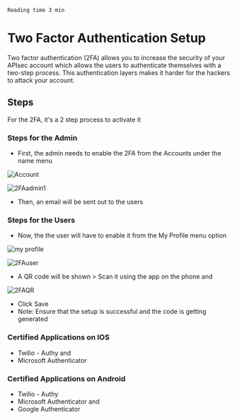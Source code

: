 `Reading time 3 min`

# Two Factor Authentication Setup

Two factor authentication (2FA) allows you to increase the security of your APIsec account which allows the users to authenticate themselves with a two-step process.  This authentication layers makes it harder for the hackers to attack your account.

## Steps

For the 2FA, it's a 2 step process to activate it

### Steps for the Admin
- First, the admin needs to enable the 2FA from the Accounts under the name menu

![Account](https://user-images.githubusercontent.com/105206963/220571253-09e08e65-a186-491c-ba6a-8f24d9345df6.png)

![2FAadmin1](https://user-images.githubusercontent.com/105206963/220570278-943a7294-6784-405e-9154-e3373e929c66.png)

- Then, an email will be sent out to the users

### Steps for the Users
- Now, the the user will have to enable it from the My Profile menu option 

![my profile](https://user-images.githubusercontent.com/105206963/220571745-0e06852e-deaf-49a6-b845-dacc822e2019.png)

![2FAuser](https://user-images.githubusercontent.com/105206963/220571858-6450b4e7-1bd6-474d-81aa-bb6e9d416f15.png)

- A QR code will be shown > Scan it using the app on the phone and 

![2FAQR](https://user-images.githubusercontent.com/105206963/220572117-598a8ae0-b1c8-4eec-a0c4-b22be6c69891.png)

- Click Save
- Note: Ensure that the setup is successful and the code is getting generated


### Certified Applications on IOS
- Twilio - Authy and
- Microsoft Authenticator

### Certified Applications on Android
- Twilio - Authy
- Microsoft Authenticator and
- Google Authenticator
